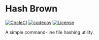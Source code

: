 # Hash Brown

[![CircleCI](https://circleci.com/gh/chingc/Hash-Brown.svg?style=shield)](https://circleci.com/gh/chingc/Hash-Brown) [![codecov](https://codecov.io/gh/chingc/Hash-Brown/branch/master/graph/badge.svg)](https://codecov.io/gh/chingc/Hash-Brown) [![License](https://img.shields.io/badge/license-MIT-blue.svg)](./LICENSE)

A simple command-line file hashing utility.
